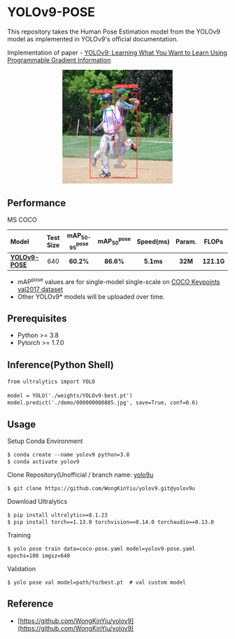# YOLOv9-POSE

This repository takes the Human Pose Estimation model from the YOLOv9 model as implemented in YOLOv9's official documentation.

Implementation of paper - [YOLOv9: Learning What You Want to Learn Using Programmable Gradient Information](https://arxiv.org/abs/2402.13616)

<div align="center">
    <a href="./">
        <img src="./demo/inf_result/000000000872.jpg" width="50%"/>
    </a>
</div>

## Performance 

MS COCO

| Model | Test Size  | mAP<sub>50-95</sub><sup>pose</sup> | mAP<sub>50</sub><sup>pose</sup> | Speed(ms) | Param. | FLOPs |
| :-- | :-: | :-: | :-: | :-: | :-: | :-: |
| [**YOLOv9-POSE**](https://github.com/senseable-ai/yolov9-pose/blob/main/weights/YOLOv9-best.pt) | 640 | **60.2%** | **86.6%** | **5.1ms** | **32M** | **121.1G** |
* mAP</sub><sup>pose</sup> values are for single-model single-scale on [COCO Keypoints val2017 dataset](https://cocodataset.org/#home)
* Other YOLOv9* models will be uploaded over time.

## Prerequisites
* Python >= 3.8
* Pytorch >= 1.7.0

## Inference(Python Shell)
``` shell
from ultralytics import YOLO

model = YOLO('./weights/YOLOv9-best.pt')
model.predict('./demo/000000000885.jpg', save=True, conf=0.6)
```

## Usage

Setup Conda Environment
``` shell
$ conda create --name yolov9 python=3.8
$ conda activate yolov9
```
Clone Repository(Unofficial / branch name: [yolo9u](https://github.com/WongKinYiu/yolov9/tree/yolov9u)
``` shell
$ git clone https://github.com/WongKinYiu/yolov9.git@yolov9u
```
Download Ultralytics
``` shell
$ pip install ultralytic==8.1.23
$ pip install torch==1.13.0 torchvision==0.14.0 torchaudio==0.13.0
```
Training
``` shell
$ yolo pose train data=coco-pose.yaml model=yolov9-pose.yaml epochs=100 imgsz=640
```
Validation
``` shell
$ yolo pose val model=path/to/best.pt  # val custom model
```

## Reference

* [https://github.com/WongKinYiu/yolov9](https://github.com/WongKinYiu/yolov9)


